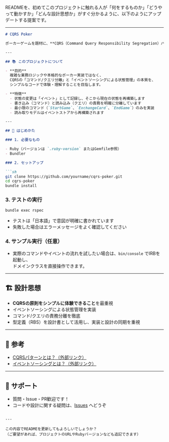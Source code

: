 READMEを、初めてこのプロジェクトに触れる人が「何をするものか」「どうやって動かすか」「どんな設計思想か」がすぐ分かるように、以下のようにアップデートする提案です。

---

```markdown:README.md
# CQRS Poker

ポーカーゲームを題材に、**CQRS（Command Query Responsibility Segregation）パターン**と**イベントソーシング**の基本を学ぶためのサンプルプロジェクトです。

---

## 📚 このプロジェクトについて

- **目的**  
  複雑な業務ロジックや本格的なポーカー実装ではなく、  
  CQRSの「コマンド/クエリ分離」と「イベントソーシングによる状態管理」の本質を、  
  シンプルなコードで体験・理解することを目指します。

- **特徴**
  - 状態の変更は「イベント」として記録し、そこから現在の状態を再構築します
  - 書き込み（コマンド）と読み込み（クエリ）の責務を明確に分離しています
  - 最小限のコマンド（`StartGame`、`ExchangeCard`、`EndGame`）のみを実装
  - 読み取りモデルはイベントストアから再構築されます

---

## 🚀 はじめかた

### 1. 必要なもの

- Ruby（バージョンは `.ruby-version` またはGemfile参照）
- Bundler

### 2. セットアップ

```sh
git clone https://github.com/yourname/cqrs-poker.git
cd cqrs-poker
bundle install
```

### 3. テストの実行

```sh
bundle exec rspec
```

- テストは「日本語」で意図が明確に書かれています
- 失敗した場合はエラーメッセージをよく確認してください

### 4. サンプル実行（任意）

- 実際のコマンドやイベントの流れを試したい場合は、`bin/console` でIRBを起動し、  
  ドメインクラスを直接操作できます。

---

## 🏗️ 設計思想

- **CQRSの原則をシンプルに体験できること**を最重視
- イベントソーシングによる状態管理を実装
- コマンド/クエリの責務分離を徹底
- 型定義（RBS）を設計書として活用し、実装と設計の同期を重視

---

## 📝 参考

- [CQRSパターンとは？（外部リンク）](https://martinfowler.com/bliki/CQRS.html)
- [イベントソーシングとは？（外部リンク）](https://martinfowler.com/eaaDev/EventSourcing.html)

---

## 💬 サポート

- 質問・Issue・PR歓迎です！
- コードや設計に関する疑問は、[Issues](https://github.com/yourname/cqrs-poker/issues) へどうぞ

```

---

この内容でREADMEを更新してもよろしいでしょうか？  
（ご要望があれば、プロジェクトのURLやRubyバージョンなども追記できます）
